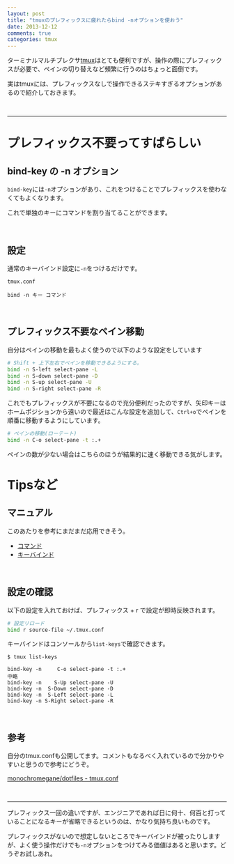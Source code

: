 ```yaml
---
layout: post
title: "tmuxのプレフィックスに疲れたらbind -nオプションを使おう"
date: 2013-12-12
comments: true
categories: tmux
---
```


ターミナルマルチプレクサ[tmux](http://tmux.sourceforge.net/)はとても便利ですが、操作の際にプレフィックスが必要で、ペインの切り替えなど頻繁に行うのはちょっと面倒です。

実はtmuxには、プレフィックスなしで操作できるステキすぎるオプションがあるので紹介しておきます。

<br />
<hr />

# プレフィックス不要ってすばらしい

## bind-key の -n オプション

`bind-key`には`-n`オプションがあり、これをつけることでプレフィックスを使わなくてもよくなります。

これで単独のキーにコマンドを割り当てることができます。

<br />

## 設定

通常のキーバインド設定に`-n`をつけるだけです。

`tmux.conf`
```
bind -n キー コマンド
```

<br />

## プレフィックス不要なペイン移動

自分はペインの移動を最もよく使うので以下のような設定をしています

```sh
# Shift + 上下左右でペインを移動できるようにする。
bind -n S-left select-pane -L
bind -n S-down select-pane -D
bind -n S-up select-pane -U
bind -n S-right select-pane -R
```

これでもプレフィックスが不要になるので充分便利だったのですが、矢印キーはホームポジションから遠いので最近はこんな設定を追加して、`Ctrl+o`でペインを順番に移動するようにしています。

```sh
# ペインの移動(ローテート)
bind -n C-o select-pane -t :.+
```

ペインの数が少ない場合はこちらのほうが結果的に速く移動できる気がします。

# Tipsなど

## マニュアル

このあたりを参考にまだまだ応用できそう。

- [コマンド](https://bytebucket.org/ns9tks/tmux-ja/wiki/tmux-ja.html#id5)
- [キーバインド](https://bytebucket.org/ns9tks/tmux-ja/wiki/tmux-ja.html#id11)

<br />

## 設定の確認

以下の設定を入れておけば、プレフィックス + r で設定が即時反映されます。

```sh
# 設定リロード
bind r source-file ~/.tmux.conf
```

キーバインドはコンソールから`list-keys`で確認できます。

```console
$ tmux list-keys

bind-key -n     C-o select-pane -t :.+
中略
bind-key -n    S-Up select-pane -U
bind-key -n  S-Down select-pane -D
bind-key -n  S-Left select-pane -L
bind-key -n S-Right select-pane -R
```

<br />

## 参考

自分のtmux.confも公開してます。コメントもなるべく入れているので分かりやすいと思うので参考にどうぞ。

[monochromegane/dotfiles - tmux.conf](https://github.com/monochromegane/dotfiles/blob/master/tmux.conf)

<br />
<hr />

プレフィックス一回の違いですが、エンジニアであれば日に何十、何百と打っていることになるキーが省略できるというのは、かなり気持ち良いものです。

プレフィックスがないので想定しないところでキーバインドが被ったりしますが、よく使う操作だけでも`-n`オプションをつけてみる価値はあると思います。どうぞお試しあれ。


